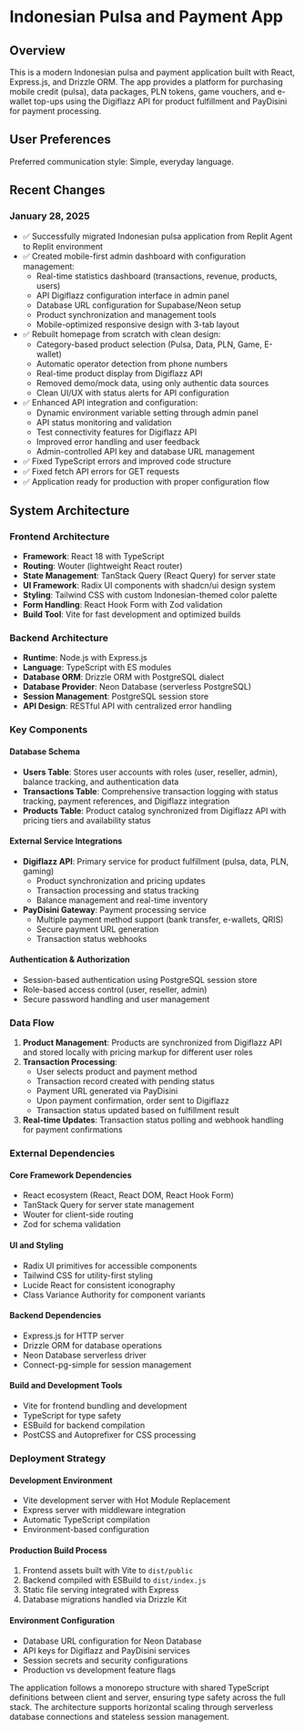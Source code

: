 # Indonesian Pulsa and Payment App

## Overview

This is a modern Indonesian pulsa and payment application built with React, Express.js, and Drizzle ORM. The app provides a platform for purchasing mobile credit (pulsa), data packages, PLN tokens, game vouchers, and e-wallet top-ups using the Digiflazz API for product fulfillment and PayDisini for payment processing.

## User Preferences

Preferred communication style: Simple, everyday language.

## Recent Changes

### January 28, 2025
- ✅ Successfully migrated Indonesian pulsa application from Replit Agent to Replit environment
- ✅ Created mobile-first admin dashboard with configuration management:
  - Real-time statistics dashboard (transactions, revenue, products, users)
  - API Digiflazz configuration interface in admin panel
  - Database URL configuration for Supabase/Neon setup
  - Product synchronization and management tools
  - Mobile-optimized responsive design with 3-tab layout
- ✅ Rebuilt homepage from scratch with clean design:
  - Category-based product selection (Pulsa, Data, PLN, Game, E-wallet)
  - Automatic operator detection from phone numbers
  - Real-time product display from Digiflazz API
  - Removed demo/mock data, using only authentic data sources
  - Clean UI/UX with status alerts for API configuration
- ✅ Enhanced API integration and configuration:
  - Dynamic environment variable setting through admin panel
  - API status monitoring and validation
  - Test connectivity features for Digiflazz API
  - Improved error handling and user feedback
  - Admin-controlled API key and database URL management
- ✅ Fixed TypeScript errors and improved code structure
- ✅ Fixed fetch API errors for GET requests
- ✅ Application ready for production with proper configuration flow

## System Architecture

### Frontend Architecture
- **Framework**: React 18 with TypeScript
- **Routing**: Wouter (lightweight React router)
- **State Management**: TanStack Query (React Query) for server state
- **UI Framework**: Radix UI components with shadcn/ui design system
- **Styling**: Tailwind CSS with custom Indonesian-themed color palette
- **Form Handling**: React Hook Form with Zod validation
- **Build Tool**: Vite for fast development and optimized builds

### Backend Architecture
- **Runtime**: Node.js with Express.js
- **Language**: TypeScript with ES modules
- **Database ORM**: Drizzle ORM with PostgreSQL dialect
- **Database Provider**: Neon Database (serverless PostgreSQL)
- **Session Management**: PostgreSQL session store
- **API Design**: RESTful API with centralized error handling

### Key Components

#### Database Schema
- **Users Table**: Stores user accounts with roles (user, reseller, admin), balance tracking, and authentication data
- **Transactions Table**: Comprehensive transaction logging with status tracking, payment references, and Digiflazz integration
- **Products Table**: Product catalog synchronized from Digiflazz API with pricing tiers and availability status

#### External Service Integrations
- **Digiflazz API**: Primary service for product fulfillment (pulsa, data, PLN, gaming)
  - Product synchronization and pricing updates
  - Transaction processing and status tracking
  - Balance management and real-time inventory
- **PayDisini Gateway**: Payment processing service
  - Multiple payment method support (bank transfer, e-wallets, QRIS)
  - Secure payment URL generation
  - Transaction status webhooks

#### Authentication & Authorization
- Session-based authentication using PostgreSQL session store
- Role-based access control (user, reseller, admin)
- Secure password handling and user management

### Data Flow

1. **Product Management**: Products are synchronized from Digiflazz API and stored locally with pricing markup for different user roles
2. **Transaction Processing**: 
   - User selects product and payment method
   - Transaction record created with pending status
   - Payment URL generated via PayDisini
   - Upon payment confirmation, order sent to Digiflazz
   - Transaction status updated based on fulfillment result
3. **Real-time Updates**: Transaction status polling and webhook handling for payment confirmations

### External Dependencies

#### Core Framework Dependencies
- React ecosystem (React, React DOM, React Hook Form)
- TanStack Query for server state management
- Wouter for client-side routing
- Zod for schema validation

#### UI and Styling
- Radix UI primitives for accessible components
- Tailwind CSS for utility-first styling
- Lucide React for consistent iconography
- Class Variance Authority for component variants

#### Backend Dependencies
- Express.js for HTTP server
- Drizzle ORM for database operations
- Neon Database serverless driver
- Connect-pg-simple for session management

#### Build and Development Tools
- Vite for frontend bundling and development
- TypeScript for type safety
- ESBuild for backend compilation
- PostCSS and Autoprefixer for CSS processing

### Deployment Strategy

#### Development Environment
- Vite development server with Hot Module Replacement
- Express server with middleware integration
- Automatic TypeScript compilation
- Environment-based configuration

#### Production Build Process
1. Frontend assets built with Vite to `dist/public`
2. Backend compiled with ESBuild to `dist/index.js`
3. Static file serving integrated with Express
4. Database migrations handled via Drizzle Kit

#### Environment Configuration
- Database URL configuration for Neon Database
- API keys for Digiflazz and PayDisini services
- Session secrets and security configurations
- Production vs development feature flags

The application follows a monorepo structure with shared TypeScript definitions between client and server, ensuring type safety across the full stack. The architecture supports horizontal scaling through serverless database connections and stateless session management.